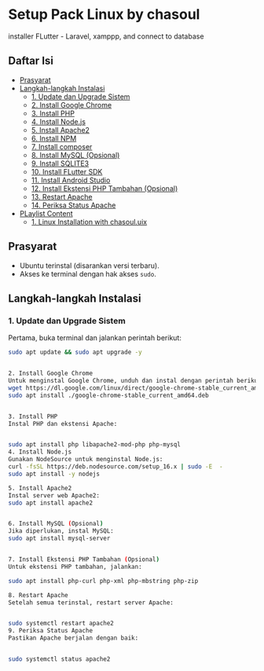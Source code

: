 # Setup Pack Linux by chasoul
installer FLutter - Laravel, xamppp, and connect to database

## Daftar Isi

- [Prasyarat](#prasyarat)
- [Langkah-langkah Instalasi](#langkah-langkah-instalasi)
  - [1. Update dan Upgrade Sistem](#1-update-dan-upgrade-sistem)
  - [2. Install Google Chrome](#2-install-google-chrome)
  - [3. Install PHP](#3-install-php)
  - [4. Install Node.js](#4-install-nodejs)
  - [5. Install Apache2](#5-install-apache2)
  - [6. Install NPM](#5-install-apache2)
  - [7. Install composer](#5-install-apache2)
  - [8. Install MySQL (Opsional)](#6-install-mysql-opsional)
  - [9. Install SQLITE3](#6-install-mysql-opsional)
  - [10. Install FLutter SDK](#6-install-mysql-opsional)
  - [11. Install Android Studio](#6-install-mysql-opsional)
  - [12. Install Ekstensi PHP Tambahan (Opsional)](#7-install-ekstensi-php-tambahan-opsional)
  - [13. Restart Apache](#8-restart-apache)
  - [14. Periksa Status Apache](#9-periksa-status-apache)
- [PLaylist Content](#prasyarat)
    - [1. Linux Installation with chasoul.uix ](#9-periksa-status-apache)

## Prasyarat

- Ubuntu terinstal (disarankan versi terbaru).
- Akses ke terminal dengan hak akses `sudo`.

## Langkah-langkah Instalasi

### 1. Update dan Upgrade Sistem

Pertama, buka terminal dan jalankan perintah berikut:

```bash
sudo apt update && sudo apt upgrade -y


2. Install Google Chrome
Untuk menginstal Google Chrome, unduh dan instal dengan perintah berikut:
wget https://dl.google.com/linux/direct/google-chrome-stable_current_amd64.deb
sudo apt install ./google-chrome-stable_current_amd64.deb


3. Install PHP
Instal PHP dan ekstensi Apache:


sudo apt install php libapache2-mod-php php-mysql
4. Install Node.js
Gunakan NodeSource untuk menginstal Node.js:
curl -fsSL https://deb.nodesource.com/setup_16.x | sudo -E  -
sudo apt install -y nodejs

5. Install Apache2
Instal server web Apache2:
sudo apt install apache2


6. Install MySQL (Opsional)
Jika diperlukan, instal MySQL:
sudo apt install mysql-server


7. Install Ekstensi PHP Tambahan (Opsional)
Untuk ekstensi PHP tambahan, jalankan:

sudo apt install php-curl php-xml php-mbstring php-zip

8. Restart Apache
Setelah semua terinstal, restart server Apache:


sudo systemctl restart apache2
9. Periksa Status Apache
Pastikan Apache berjalan dengan baik:


sudo systemctl status apache2
